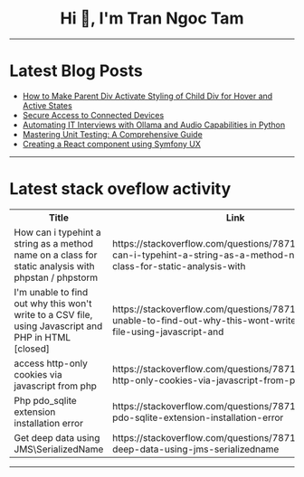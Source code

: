 <h1 align="center">Hi 👋, I'm Tran Ngoc Tam</h1>

---

# Latest Blog Posts 
<!-- BLOG-POST-LIST:START -->
- [How to Make Parent Div Activate Styling of Child Div for Hover and Active States](https://dev.to/bobbyiliev/how-to-make-parent-div-activate-styling-of-child-div-for-hover-and-active-states-3e26)
- [Secure Access to Connected Devices](https://dev.to/s-imsy/secure-access-to-connected-devices-cmj)
- [Automating IT Interviews with Ollama and Audio Capabilities in Python](https://dev.to/josmel/automating-it-interviews-with-ollama-and-audio-capabilities-in-python-545o)
- [Mastering Unit Testing: A Comprehensive Guide](https://dev.to/jay818/mastering-unit-testing-a-comprehensive-guide-ing)
- [Creating a React component using Symfony UX](https://dev.to/icolomina/creating-a-react-component-using-symfony-ux-1bk9)
<!-- BLOG-POST-LIST:END -->

---

# Latest stack oveflow activity
<table>
  <tr><th>Title</th><th>Link</th></tr>
  <!-- STACKOVERFLOW:START --><tr><td>How can i typehint a string as a method name on a class for static analysis with phpstan / phpstorm</td><td>https://stackoverflow.com/questions/78712278/how-can-i-typehint-a-string-as-a-method-name-on-a-class-for-static-analysis-with</td></tr><tr><td>I&#39;m unable to find out why this won&#39;t write to a CSV file, using Javascript and PHP in HTML [closed]</td><td>https://stackoverflow.com/questions/78712260/im-unable-to-find-out-why-this-wont-write-to-a-csv-file-using-javascript-and</td></tr><tr><td>access http-only cookies via javascript from php</td><td>https://stackoverflow.com/questions/78712189/access-http-only-cookies-via-javascript-from-php</td></tr><tr><td>Php pdo_sqlite extension installation error</td><td>https://stackoverflow.com/questions/78712137/php-pdo-sqlite-extension-installation-error</td></tr><tr><td>Get deep data using JMS\SerializedName</td><td>https://stackoverflow.com/questions/78712017/get-deep-data-using-jms-serializedname</td></tr><!-- STACKOVERFLOW:END -->
</table>

---


